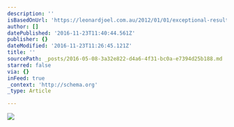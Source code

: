 ```yaml
---
description: ''
isBasedOnUrl: 'https://leonardjoel.com.au/2012/01/01/exceptional-results-modern-design/'
author: []
datePublished: '2016-11-23T11:40:44.561Z'
publisher: {}
dateModified: '2016-11-23T11:26:45.121Z'
title: ''
sourcePath: _posts/2016-05-08-3a32e822-d4a6-4f31-bc0a-e7394d25b188.md
starred: false
via: {}
inFeed: true
_context: 'http://schema.org'
_type: Article

---
```

![](https://s3-ap-southeast-2.amazonaws.com/leonard-joel/wp-content/uploads/2015/08/5.jpg)